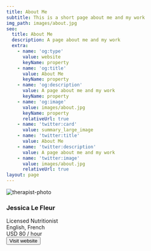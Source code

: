 ```yaml
---
title: About Me
subtitle: This is a short page about me and my work
img_path: images/about.jpg
seo:
  title: About Me
  description: A page about me and my work
  extra:
    - name: 'og:type'
      value: website
      keyName: property
    - name: 'og:title'
      value: About Me
      keyName: property
    - name: 'og:description'
      value: A page about me and my work
      keyName: property
    - name: 'og:image'
      value: images/about.jpg
      keyName: property
      relativeUrl: true
    - name: 'twitter:card'
      value: summary_large_image
    - name: 'twitter:title'
      value: About Me
    - name: 'twitter:description'
      value: A page about me and my work
    - name: 'twitter:image'
      value: images/about.jpg
      relativeUrl: true
layout: page
---
```


<div class="card-box">
<img src="https://i.ibb.co/ZKWrYbr/therapist-photo.png" alt="therapist-photo" class="photo">
  <div class="info">
  <h3 class="therapist-name">Jessica Le Fleur</h3>
    <div class="title">Licensed Nutritionist</div>
        <div class="languages">English, French</div>
            <div class="divider"></div>
        </div>
    <div class="price-contact-wrapper">
        <div class="price">USD 80 / hour</div>
        <button class="cta">Visit website</button>
    </div>
</div>
  